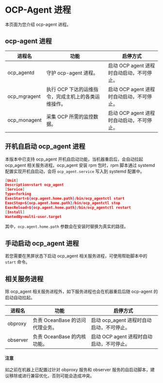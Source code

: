 # OCP-Agent 进程

本页面为您介绍 ocp-agent 进程。

## ocp-agent 进程

|      进程名      |                功能                |               启停方式                |
|---------------|----------------------------------|-----------------------------------|
| ocp_agentd    | 守护 ocp-agent 进程。                 | 启动 OCP agent 进程时自动启动，不可停止。 |
| ocp_mgragent  | 执行 OCP 下达的运维指令，完成主机上的各类运维操作。 | 启动 OCP agent 进程时自动启动，不可停止。   |
| ocp_monagent  | 采集 OCP 所需的监控数据。 | 启动 OCP agent 进程时自动启动，不可停止。      |

## 开机自启动 ocp_agent 进程

本版本中已支持 ocp_agent 开机自启动功能，当机器重启后，会自动拉起 ocp_agent 相关服务进程。ocp_agent 安装 rpm 包时，rpm 脚本通过 systemd 配置实现开机自启动，会将 `ocp_agent.service` 写入到 systemd 配置中。

```Json
[Unit]
Description=start ocp_agent
[Service]
Type=forking
ExecStart=${ocp.agent.home.path}/bin/ocp_agentctl start
ExecStop=${ocp.agent.home.path}/bin/ocp_agentctl stop
ExecReload=${ocp.agent.home.path}/bin/ocp_agentctl restart
[Install]
WantedBy=multi-user.target
```

其中，`ocp.agent.home.path` 参数会在安装时替换为真实的路径。

## 手动启动 ocp_agent 进程

若您需要在黑屏状态下启动 ocp_agent 相关服务进程，可使用帮助脚本中的 `start` 命令。

## 相关服务进程

除 ocp_agent 相关服务进程外，如下服务进程也会在机器重启后随 ocp-agent 的启动自动拉起。

|      进程名      |                功能                |               启停方式                |
|---------------|----------------------------------|-----------------------------------|
| obproxy    | 负责 OceanBase 的访问代理业务。       | 启动 ocp_agent 进程时自动启动，不可停止。 |
| observer  | 负责 OceanBase 的内核功能。 | 启动 OCP agent 进程时自动启动，不可停止。   |

<main id="notice" type='notice'>
<h4>注意</h4>
<p>如之前在机器上已配置过针对 obproxy 服务和 observer 服务的自启动脚本，建议移除或进行兼容优化，否则可能会造成冲突。</p>
</main>
